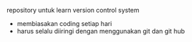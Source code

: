 repository untuk learn version control system
- membiasakan coding setiap hari
- harus selalu diiringi dengan menggunakan git dan git hub
